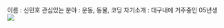 이름 : 신민호
관심있는 분야 : 운동, 동물, 코딩
자기소개 : 대구내에 거주중인 05년생
<img src="https://img.shields.io/badge/Shin MIN ho-E34F26?style=for-the-badge&logo=HTM&logoColor=white">
